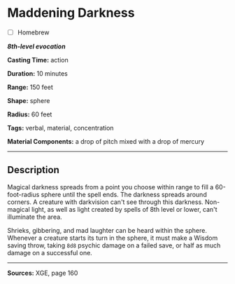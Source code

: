 # Maddening Darkness

- [ ] Homebrew

***8th-level evocation***

**Casting Time:** action

**Duration:** 10 minutes

**Range:** 150 feet

**Shape:** sphere

**Radius:** 60 feet

**Tags:** verbal, material, concentration

**Material Components:** a drop of pitch mixed with a drop of mercury

---

## Description
Magical darkness spreads from a point you choose within range to fill a 60-foot-radius sphere until the spell ends.
The darkness spreads around corners.
A creature with darkvision can't see through this darkness.
Non-magical light, as well as light created by spells of 8th level or lower, can't illuminate the area.

Shrieks, gibbering, and mad laughter can be heard within the sphere.
Whenever a creature starts its turn in the sphere, it must make a Wisdom saving throw, taking `8d8` psychic damage on a failed save, or half as much damage on a successful one.

---

**Sources:** XGE, page 160
